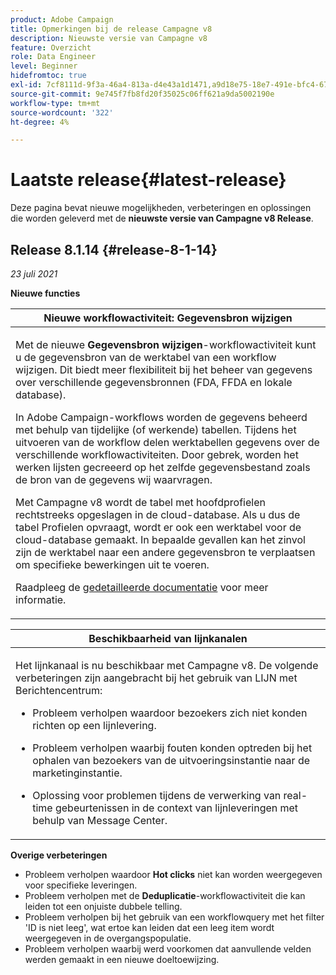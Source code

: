 ```yaml
---
product: Adobe Campaign
title: Opmerkingen bij de release Campagne v8
description: Nieuwste versie van Campagne v8
feature: Overzicht
role: Data Engineer
level: Beginner
hidefromtoc: true
exl-id: 7cf8111d-9f3a-46a4-813a-d4e43a1d1471,a9d18e75-18e7-491e-bfc4-671c3600396e
source-git-commit: 9e745f7fb8fd20f35025c06ff621a9da5002190e
workflow-type: tm+mt
source-wordcount: '322'
ht-degree: 4%

---
```


# Laatste release{#latest-release}

Deze pagina bevat nieuwe mogelijkheden, verbeteringen en oplossingen die worden geleverd met de **nieuwste versie van Campagne v8 Release**.

## Release 8.1.14 {#release-8-1-14}

_23 juli 2021_

**Nieuwe functies**

<table>
<thead>
<tr>
<th><strong>Nieuwe workflowactiviteit: Gegevensbron wijzigen</strong><br/></th>
</tr>
</thead>
<tbody>
<tr>
<td>
<p>Met de nieuwe <b>Gegevensbron wijzigen</b>-workflowactiviteit kunt u de gegevensbron van de werktabel van een workflow wijzigen. Dit biedt meer flexibiliteit bij het beheer van gegevens over verschillende gegevensbronnen (FDA, FFDA en lokale database).</p>
<p>In Adobe Campaign-workflows worden de gegevens beheerd met behulp van tijdelijke (of werkende) tabellen. Tijdens het uitvoeren van de workflow delen werktabellen gegevens over de verschillende workflowactiviteiten. Door gebrek, worden het werken lijsten gecreeerd op het zelfde gegevensbestand zoals de bron van de gegevens wij waarvragen.</p>
<p>Met Campagne v8 wordt de tabel met hoofdprofielen rechtstreeks opgeslagen in de cloud-database. Als u dus de tabel Profielen opvraagt, wordt er ook een werktabel voor de cloud-database gemaakt. In bepaalde gevallen kan het zinvol zijn de werktabel naar een andere gegevensbron te verplaatsen om specifieke bewerkingen uit te voeren.</p>
<p>Raadpleeg de <a href="../config/workflows.md#change-data-source-activity">gedetailleerde documentatie</a> voor meer informatie.</p>
</td>
</tr>
</tbody>
</table>

<table> 
<thead>
<tr> 
<th> <strong>Beschikbaarheid van lijnkanalen</strong><br /> </th> 
</tr> 
</thead> 
<tbody> 
<tr> 
<td> <p>Het lijnkanaal is nu beschikbaar met Campagne v8. De volgende verbeteringen zijn aangebracht bij het gebruik van LIJN met Berichtencentrum:
</p>
<ul> 
<li><p>Probleem verholpen waardoor bezoekers zich niet konden richten op een lijnlevering. 
</p></li>
<li><p>Probleem verholpen waarbij fouten konden optreden bij het ophalen van bezoekers van de uitvoeringsinstantie naar de marketinginstantie.
</p></li>
<li><p>Oplossing voor problemen tijdens de verwerking van real-time gebeurtenissen in de context van lijnleveringen met behulp van Message Center.</p></li>
</ul>
</td> 
</tr> 
</tbody> 
</table>

**Overige verbeteringen**

* Probleem verholpen waardoor **Hot clicks** niet kan worden weergegeven voor specifieke leveringen.
* Probleem verholpen met de **Deduplicatie**-workflowactiviteit die kan leiden tot een onjuiste dubbele telling.
* Probleem verholpen bij het gebruik van een workflowquery met het filter &#39;ID is niet leeg&#39;, wat ertoe kan leiden dat een leeg item wordt weergegeven in de overgangspopulatie.
* Probleem verholpen waarbij werd voorkomen dat aanvullende velden werden gemaakt in een nieuwe doeltoewijzing.
